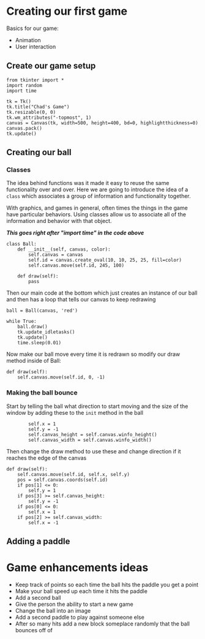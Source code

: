 # Creating our first game #
Basics for our game:
- Animation
- User interaction

## Create our game setup ##
```
from tkinter import *
import random
import time

tk = Tk()
tk.title("Chad's Game")
tk.resizable(0, 0)
tk.wm_attributes("-topmost", 1)
canvas = Canvas(tk, width=500, height=400, bd=0, highlightthickness=0)
canvas.pack()
tk.update()
```

## Creating our ball ##

### Classes ###
The idea behind functions was it made it easy to reuse the same functionality over and over.  Here we are going to introduce the idea of a `class` which associates a group of information and functionality together.

With graphics, and games in general, often times the things in the game have particular behaviors.  Using classes allow us to associate all of the information and behavior with that object.

***This goes right after "import time" in the code above***
```
class Ball:
    def __init__(self, canvas, color):
        self.canvas = canvas
        self.id = canvas.create_oval(10, 10, 25, 25, fill=color)
        self.canvas.move(self.id, 245, 100)

    def draw(self):
        pass  
```
Then our main code at the bottom which just creates an instance of our ball and then has a loop that tells our canvas to keep redrawing
```
ball = Ball(canvas, 'red')

while True:
    ball.draw()
    tk.update_idletasks()
    tk.update()
    time.sleep(0.01)
```
Now make our ball move every time it is redrawn so modify our draw method inside of Ball:
```
def draw(self):
    self.canvas.move(self.id, 0, -1)
```

### Making the ball bounce ###
Start by telling the ball what direction to start moving and the size of the window by adding these to the `init` method in the ball
```
        self.x = 1
        self.y = -1
        self.canvas_height = self.canvas.winfo_height()
        self.canvas_width = self.canvas.winfo_width()
```
Then change the draw method to use these and change direction if it reaches the edge of the canvas
```
def draw(self):
    self.canvas.move(self.id, self.x, self.y)
    pos = self.canvas.coords(self.id)
    if pos[1] <= 0:
        self.y = 1
    if pos[3] >= self.canvas_height:
        self.y = -1
    if pos[0] <= 0:
        self.x = 1
    if pos[2] >= self.canvas_width:
        self.x = -1
```

## Adding a paddle ##

# Game enhancements ideas #
- Keep track of points so each time the ball hits the paddle you get a point
- Make your ball speed up each time it hits the paddle
- Add a second ball
- Give the person the ability to start a new game
- Change the ball into an image
- Add a second paddle to play against someone else
- After so many hits add a new block someplace randomly that the ball bounces off of
